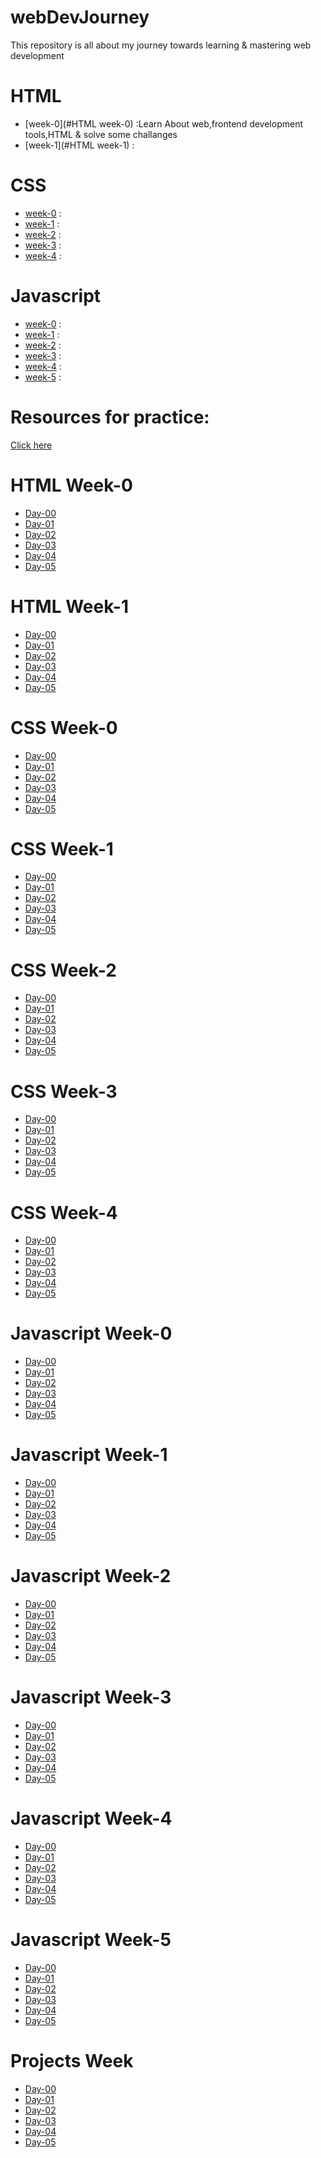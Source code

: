 # webDevJourney

This repository is all about my journey towards learning & mastering web development

# HTML
* [week-0](#HTML week-0) :Learn About web,frontend development tools,HTML & solve some challanges
* [week-1](#HTML week-1) :

# CSS
* [week-0](#week-0) :
* [week-1](#week-1) :
* [week-2](#week-2) :
* [week-3](#week-3) :
* [week-4](#week-4) :

# Javascript
* [week-0](#week-0) :
* [week-1](#week-1) :
* [week-2](#week-2) :
* [week-3](#week-3) :
* [week-4](#week-4) :
* [week-5](#week-5) :

# Resources for practice:
[Click here](https://dev.to/somanathgoudar/30dayschallenge-30-days-extreme-html-css-challenge-50k1)

# HTML Week-0

* [Day-00](/markdownfiles/week-0/day00.md)
* [Day-01](/markdownfiles/week-0/day01.md)
* [Day-02](/markdownfiles/week-0/day02.md)
* [Day-03](/markdownfiles/week-0/day03.md)
* [Day-04](/markdownfiles/week-0/day04.md)
* [Day-05](/markdownfiles/week-0/day05.md)

# HTML Week-1

* [Day-00](/markdownfiles/week-1/day00.md)
* [Day-01](/markdownfiles/week-1/day0.md)
* [Day-02](/markdownfiles/week-1/day02.md)
* [Day-03](/markdownfiles/week-1/day03.md)
* [Day-04](/markdownfiles/week-1/day04.md)
* [Day-05](/markdownfiles/week-1/day05.md)


# CSS Week-0

* [Day-00](/markdownfiles/week-2/day00.md)
* [Day-01](/markdownfiles/week-2/day01.md)
* [Day-02](/markdownfiles/week-2/day02.md)
* [Day-03](/markdownfiles/week-2/day03.md)
* [Day-04](/markdownfiles/week-2/day04.md)
* [Day-05](/markdownfiles/week-2/day05.md)

# CSS Week-1

* [Day-00]()
* [Day-01]()
* [Day-02]()
* [Day-03]()
* [Day-04]()
* [Day-05]()

# CSS Week-2

* [Day-00]()
* [Day-01]()
* [Day-02]()
* [Day-03]()
* [Day-04]()
* [Day-05]()

# CSS Week-3

* [Day-00]()
* [Day-01]()
* [Day-02]()
* [Day-03]()
* [Day-04]()
* [Day-05]()

# CSS Week-4

* [Day-00]()
* [Day-01]()
* [Day-02]()
* [Day-03]()
* [Day-04]()
* [Day-05]()

# Javascript Week-0

* [Day-00]()
* [Day-01]()
* [Day-02]()
* [Day-03]()
* [Day-04]()
* [Day-05]()

# Javascript Week-1

* [Day-00]()
* [Day-01]()
* [Day-02]()
* [Day-03]()
* [Day-04]()
* [Day-05]()

# Javascript Week-2

* [Day-00]()
* [Day-01]()
* [Day-02]()
* [Day-03]()
* [Day-04]()
* [Day-05]()

# Javascript Week-3

* [Day-00]()
* [Day-01]()
* [Day-02]()
* [Day-03]()
* [Day-04]()
* [Day-05]()

# Javascript Week-4

* [Day-00]()
* [Day-01]()
* [Day-02]()
* [Day-03]()
* [Day-04]()
* [Day-05]()

#  Javascript Week-5

* [Day-00]()
* [Day-01]()
* [Day-02]()
* [Day-03]()
* [Day-04]()
* [Day-05]()

# Projects Week

* [Day-00]()
* [Day-01]()
* [Day-02]()
* [Day-03]()
* [Day-04]()
* [Day-05]()

